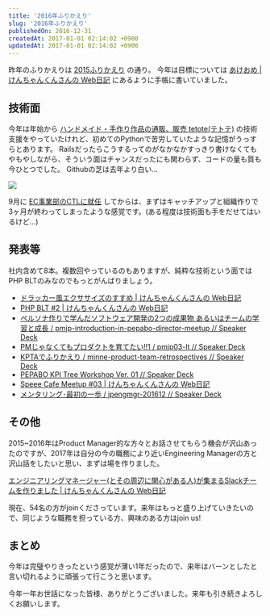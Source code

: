 ```yaml
---
title: '2016年ふりかえり'
slug: '2016年ふりかえり'
publishedOn: 2016-12-31
createdAt: 2017-01-01 02:14:02 +0900
updatedAt: 2017-01-01 02:14:02 +0900
---
```

昨年のふりかえりは [2015ふりかえり](https://diary.shu-cream.net/2015/12/31/retrospectives-2015.html) の通り。
今年は目標については [あけおめ | けんちゃんくんさんの Web日記](https://diary.shu-cream.net/2016/01/01/akeome.html) にあるように手帳に書いていました。

## 技術面

今年は年始から [ハンドメイド・手作り作品の通販、販売 tetote(テトテ)](https://tetote-market.jp/) の技術支援をやっていたけれど、初めてのPythonで苦労していたような記憶がうっすらとあります。
Railsだったらこうするってのがなかなかすっきり書けなくてもやもやしながら、そういう面はチャンスだったにも関わらず、コードの量も質も今ひとつでした。
Githubの芝は去年より白い…

![](https://lh3.googleusercontent.com/JpYfK8ErpHcWRMFyiaznNgoiTB9HgJBKe3402Oo_adE6lnR5Z105W1VCnOR4i_x_KP6VpJarvmpsfE26GF0m1sOGY3cksPOLkz-KjqNV-ZjECdctu5bZolme53ji8luoEwA2D6OPT22CRKWvaugrMv-7FiTD2XUNUGSh-gdBwx0pllEwkIy0LWKTmuNJhMISFRLZMtqSDPr7ZP9fj99oTQcieyp7ff91nmc0D5BpiTxO4TWA13mK8B61O30bXWlM1-O7hu24255mB7ml9PZZAYuP0tyWIZIkpK_cI2YC7IvFg4f2z-zc5IGxav-23_uuv5jAg9x7EcbnDhotXaCt8wmEqz8gyDzkbGgllPdgLdaW04Z0A8NqQTsIzu370MYdOdR0iz2ixtSn1pK6nISIIhzsfwBFwlquf_ysszxBR2rYvfYz2XVY5vq0ftqSMe7TtQ59Ogbn_vu2_dsYSqPxq5xZzGLX1MZXxFjr7bduU6dYkFrgZbFoU2pd6LVCZ97Hw7gfQdhEN_9JFJg7-5SYSadARVfl0sg1T67nwrgtAKnAO2Bi_NoqtWVuFbOcgHIEoebYrrjHhesJt_Vm6yTibbqRlY35jZaZar1Ns3M3jAv4dqq6SAIv2_ttVoc2ssFQmtDWQttqWdg_H3YCH_ZT5KqQ_TNvkZZIftav53VP0sM=w600)

9月に [EC事業部のCTLに就任](https://diary.shu-cream.net/2016/09/01/ec-ctl.html) してからは、まずはキャッチアップと組織作りで3ヶ月が終わってしまったような感覚です。(ある程度は技術面も手をだせてはいるけど…)

## 発表等

社内含めて8本。複数回やっているのもありますが、純粋な技術という面ではPHP BLTのみなのでもっとがんばりましょう。

- [ドラッカー風エクササイズのすすめ | けんちゃんくんさんの Web日記](https://diary.shu-cream.net/2016/01/15/the-drucker-exercise-in-gmo-pepabo-inc.html)
- [PHP BLT #2 | けんちゃんくんさんの Web日記](https://diary.shu-cream.net/2016/01/13/php-blt-02.html)
- [ペルソナ作りで学んだソフトウェア開発の2つの成果物 あるいはチームの学習と成長 / pmjp-introduction-in-pepabo-director-meetup // Speaker Deck](https://speakerdeck.com/kenchan/pmjp-introduction-in-pepabo-director-meetup)
- [PMじゃなくてもプロダクトを育てたい!!1 / pmjp03-lt // Speaker Deck](https://speakerdeck.com/kenchan/pmjp03-lt)
- [KPTAでふりかえり / minne-product-team-retrospectives // Speaker Deck](https://speakerdeck.com/kenchan/minne-product-team-retrospectives)
- [PEPABO KPI Tree Workshop Ver. 01 // Speaker Deck](https://speakerdeck.com/kenchan/pepabo-kpi-tree-workshop-ver-01)
- [Speee Cafe Meetup #03 | けんちゃんくんさんの Web日記](https://diary.shu-cream.net/2016/11/17/speee-cafe-meetup-03.html)
- [メンタリング･最初の一歩 / jpengmgr-201612 // Speaker Deck](https://speakerdeck.com/kenchan/jpengmgr-201612)

## その他

2015~2016年はProduct Manager的な方々とお話させてもらう機会が沢山あったのですが、2017年は自分の今の職務により近いEngineering Managerの方と沢山話をしたいと思い、まずは場を作りました。

[エンジニアリングマネージャー(とその周辺に関心がある人)が集まるSlackチームを作りました | けんちゃんくんさんの Web日記](https://diary.shu-cream.net/2016/12/14/emjp-slack.html)

現在、54名の方がjoinくださっています。来年はもっと盛り上げていきたいので、同じような職務を担っている方、興味のある方はjoin us!

## まとめ

今年は完璧やりきったという感覚が薄い1年だったので、来年はバーンとしたと言い切れるように頑張って行こうと思います。

今年一年お世話になった皆様、ありがとうございました。来年も引き続きよろしくお願いします。
